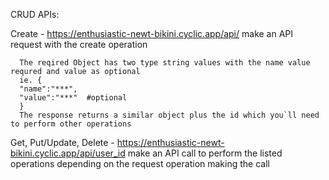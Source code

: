 CRUD APIs:

Create - https://enthusiastic-newt-bikini.cyclic.app/api/  make an API request with the create operation

      The reqired Object has two type string values with the name value requred and value as optional
      ie. { 
      "name":"***",
      "value":"***"  #optional
      }
      The response returns a similar object plus the id which you`ll need to perform other operations

Get, Put/Update, Delete - https://enthusiastic-newt-bikini.cyclic.app/api/user_id make an API call to perform the listed operations depending on the request operation making the call
